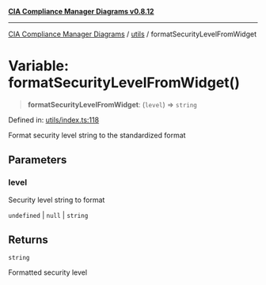 [**CIA Compliance Manager Diagrams v0.8.12**](../../README.md)

***

[CIA Compliance Manager Diagrams](../../modules.md) / [utils](../README.md) / formatSecurityLevelFromWidget

# Variable: formatSecurityLevelFromWidget()

> **formatSecurityLevelFromWidget**: (`level`) => `string`

Defined in: [utils/index.ts:118](https://github.com/Hack23/cia-compliance-manager/blob/e7811142a771ec75716a7ce3a0d60f18cb91cd06/src/utils/index.ts#L118)

Format security level string to the standardized format

## Parameters

### level

Security level string to format

`undefined` | `null` | `string`

## Returns

`string`

Formatted security level
